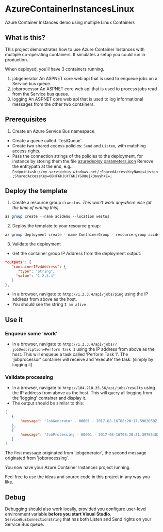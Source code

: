 # AzureContainerInstancesLinux
Azure Container Instances demo using multiple Linux Containers

## What is this?

This project demonstrates how to use Azure Container Instances with multiple co-operating containers. 
It simulates a setup you could run in production.

When deployed, you'll have 3 containers running. 

1. jobgenerator
 An ASPNET core web api that is used to enqueue jobs on a Service bus queue.
2. jobprocessor
 An ASPNET core web api that is used to process jobs read from the Service bus queue.
3. logging
 An ASPNET core web api that is used to log informational messages from the other two containers.

## Prerequisites

1. Create an Azure Service Bus namespace. 

  - Create a queue called 'TestQueue'.
  - Create two shared access policies: `Send` and `Listen`, with matching access rights.
  - Pass the connection strings of the policies to the deployment, for instance by storing them the file [azuredeploy.parameters.json](https://github.com/loekd/AzureContainerInstancesLinux/blob/master/azuredeploy.parameters.json)
     Remove the entitypath at the end, e.g.: `Endpoint=sb://my.servicebus.windows.net/;SharedAccessKeyName=Listen;SharedAccessKey=6BHFGHJUYTGHJYGO8ujk3ouyh+E=;`
     
## Deploy the template     
     
1. Create a resource group in `westus`. *This won't work anywhere else (at the time of writing this).*

 ``` powershell
 az group create --name acidemo --location westus
 ```
 
2. Deploy the template to your resource group:

 ``` powershell
 az group deployment create --name ContainerGroup --resource-group acidemo --template-file azuredeploy.json --parameters azuredeploy.parameters.json`
```
 
3. Validate the deployment

  - Get the container group IP Address from the deployment output:

``` json
"outputs": {
   "containerIPv4Address": {
      "type": "String",
     "value": "1.2.3.4"
   }
},
```

  - In a browser, navigate to `http://1.2.3.4/api/jobs/ping` using the IP address from above as the host.
  - You should see the string `I am alive.` 
  
 ## Use it
 
 ### Enqueue some 'work'
 - In a browser, navigate to `http://1.2.3.4/api/jobs/?jobDescription=Perform Task 1` using the IP address from above as the host.
  This will enqueue a task called 'Perform Task 1'. The 'jobprocessor' container will receive and 'execute' the task. (simply by logging it)
  
 ### Validate processing
 - In a browser, navigate to `http://104.210.35.56/api/jobs/results` using the IP address from above as the host.
  This will query all logging from the 'logging' container and display it.
 - The output should be similar to this:
 
 ``` json
 [
    {
        "message": "JobGenerator - 00001 - 2017-08-16T08:20:17.5902050Z - Enqueueing job: Perform Task 1"
    },
    {
        "message": "JobProcessing - 00001 - 2017-08-16T08:20:21.3978540Z - Message processed: Perform Task 1."
    }
]
 ```
 
 The first message originated from 'jobgenerator', the second message originated from 'jobprocessing'.
 
 You now have your Azure Container Instances project running. 
 
 Feel free to use the ideas and source code in this project in any way you like.
 
 ## Debug
 Debugging should also work locally, provided you configure user-level environment variable **before you start Visual Studio**.
 `ServiceBusConnectionString` that has both Listen and Send rights on your Service Bus queue.
 
